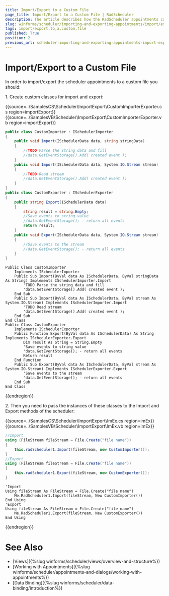 ```yaml
---
title: Import/Export to a Custom File
page_title: Import/Export to a Custom File | RadScheduler
description: The article describes how the RadScheduler appointments can be exported to a custom file.
slug: winforms/scheduler/importing-and-exporting-appointments/import/export-to-a-custom-file
tags: import/export,to,a,custom,file
published: True
position: 2
previous_url: scheduler-importing-and-exporting-appointments-import-export-to-a-custom-file
---
```


# Import/Export to a Custom File

In order to import/export the scheduler appointments to a custom file you should:

1\. Create custom classes for import and export:

{{source=..\SamplesCS\Scheduler\ImportExport\CustomImporterExporter.cs region=importExport}} 
{{source=..\SamplesVB\Scheduler\ImportExport\CustomImporterExporter.vb region=importExport}} 

````C#
public class CustomImporter : ISchedulerImporter
{
    public void Import(ISchedulerData data, string stringData)
    {
        //TODO Parse the string data and fill
        //data.GetEventStorage().Add( created event );
    }
    public void Import(ISchedulerData data, System.IO.Stream stream)
    {
        //TODO Read stream
        //data.GetEventStorage().Add( created event );
    }
}
public class CustomExporter : ISchedulerExporter
{
    public string Export(ISchedulerData data)
    {
        string result = string.Empty;
        //Save events to string value
        //data.GetEventStorage(); - return all events
        return result;
    }
    public void Export(ISchedulerData data, System.IO.Stream stream)
    {
        //Save events to the stream
        //data.GetEventStorage(); - return all events
    }
}

````
````VB.NET
Public Class CustomImporter
    Implements ISchedulerImporter
    Public Sub Import(ByVal data As ISchedulerData, ByVal stringData As String) Implements ISchedulerImporter.Import
        'TODO Parse the string data and fill
        'data.GetEventStorage().Add( created event );
    End Sub
    Public Sub Import(ByVal data As ISchedulerData, ByVal stream As System.IO.Stream) Implements ISchedulerImporter.Import
        'TODO Read stream
        'data.GetEventStorage().Add( created event );
    End Sub
End Class
Public Class CustomExporter
    Implements ISchedulerExporter
    Public Function Export(ByVal data As ISchedulerData) As String Implements ISchedulerExporter.Export
        Dim result As String = String.Empty
        'Save events to string value
        'data.GetEventStorage(); - return all events
        Return result
    End Function
    Public Sub Export(ByVal data As ISchedulerData, ByVal stream As System.IO.Stream) Implements ISchedulerExporter.Export
        'Save events to the stream
        'data.GetEventStorage(); - return all events
    End Sub
End Class

````

{{endregion}} 

2\. Then you need to pass the instances of these classes to the Import and Export methods of the scheduler:

{{source=..\SamplesCS\Scheduler\ImportExport\ImEx.cs region=imEx}} 
{{source=..\SamplesVB\Scheduler\ImportExport\ImEx.vb region=imEx}} 

````C#
//Import
using (FileStream fileStream = File.Create("file name"))
{
    this.radScheduler1.Import(fileStream, new CustomImporter());
}
//Export
using (FileStream fileStream = File.Create("file name"))
{
    this.radScheduler1.Export(fileStream, new CustomExporter());
}

````
````VB.NET
'Import
Using fileStream As FileStream = File.Create("file name")
    Me.RadScheduler1.Import(fileStream, New CustomImporter())
End Using
'Export
Using fileStream As FileStream = File.Create("file name")
    Me.RadScheduler1.Export(fileStream, New CustomExporter())
End Using

````

{{endregion}} 

# See Also

* [Views]({%slug winforms/scheduler/views/overview-and-structure%})
* [Working with Appointments]({%slug winforms/scheduler/appointments-and-dialogs/working-with-appointments%})
* [Data Binding]({%slug winforms/scheduler/data-binding/introduction%})